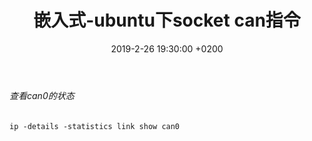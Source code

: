 ﻿---
layout: post
title:  "嵌入式-ubuntu下socket can指令"
date:   2019-2-26 19:30:00 +0200
categories: 嵌入式
---

###### 查看can0的状态  
```
ip -details -statistics link show can0
```      
